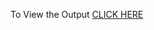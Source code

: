 To View the Output
[CLICK HERE](https://htmlpreview.github.io/?https://github.com/Suresh310/thecourseraone/blob/main/module2-solution/index.html)
